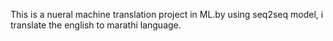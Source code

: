 This is a nueral machine translation project in ML.by using seq2seq model, i translate the english to marathi language.
